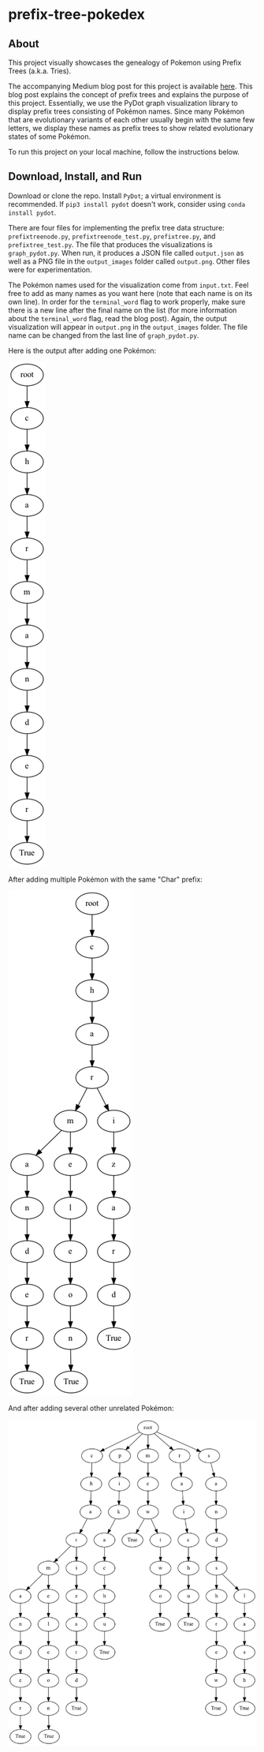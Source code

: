 # prefix-tree-pokedex

## About

This project visually showcases the genealogy of Pokemon using Prefix Trees (a.k.a. Tries). 

The accompanying Medium blog post for this project is available [here](). This blog post explains the concept of prefix trees and explains the purpose of this project. Essentially, we use the PyDot graph visualization library to display prefix trees consisting of Pokémon names. Since many Pokémon that are evolutionary variants of each other usually begin with the same few letters, we display these names as prefix trees to show related evolutionary states of some Pokémon. 

To run this project on your local machine, follow the instructions below.

## Download, Install, and Run

Download or clone the repo. Install `PyDot`; a virtual environment is recommended. If `pip3 install pydot` doesn't work, consider using `conda install pydot`. 

There are four files for implementing the prefix tree data structure: `prefixtreenode.py`, `prefixtreenode_test.py`, `prefixtree.py`, and `prefixtree_test.py`. The file that produces the visualizations is `graph_pydot.py`. When run, it produces a JSON file called `output.json` as well as a PNG file in the `output_images` folder called `output.png`. Other files were for experimentation.

The Pokémon names used for the visualization come from `input.txt`. Feel free to add as many names as you want here (note that each name is on its own line). In order for the `terminal_word` flag to work properly, make sure there is a new line after the final name on the list (for more information about the `terminal_word` flag, read the blog post). Again, the output visualization will appear in `output.png` in the `output_images` folder. The file name can be changed from the last line of `graph_pydot.py`. 

Here is the output after adding one Pokémon:

<img alt="Charmander Prefix Tree" src="https://github.com/GSPuniani/prefix-tree-pokedex/blob/main/output_images/charmander_output.png?raw=true">


After adding multiple Pokémon with the same "Char" prefix:

<img alt="Char Family Prefix Tree" src="https://github.com/GSPuniani/prefix-tree-pokedex/blob/main/output_images/char_output.png?raw=true">


And after adding several other unrelated Pokémon:

<img alt="Pokémon Prefix Tree" src="https://github.com/GSPuniani/prefix-tree-pokedex/blob/main/output_images/final_output.png?raw=true">
